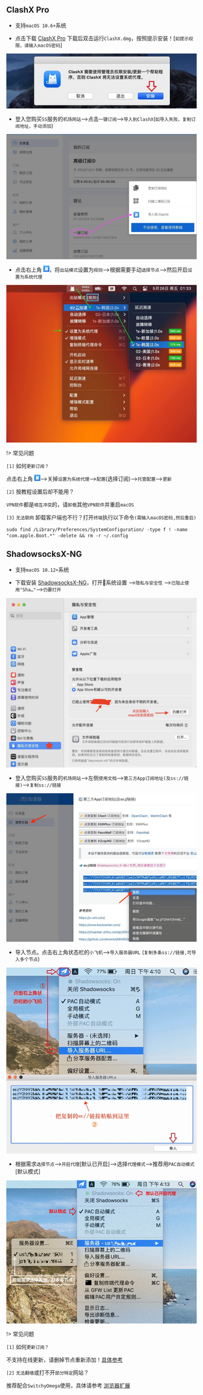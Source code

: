 ## ClashX Pro

* 支持`macOS 10.6+`系统

* 点击下载 <a href="media/mac/ClashX.dmg" target="_blank">ClashX Pro</a> 下载后双击运行`ClashX.dmg`，按照提示安装！[`如提示权限，请输入macOS密码`]

![ClashX](media/mac/clx_1.jpg ':size=720')

* 登入您购买`SS`服务的`机场网站`-->点击`一键订阅`-->`导入到ClashX`(`如导入失败，复制订阅地址，手动添加`)

![ClashX](media/mac/clx_2.jpg ':size=720')

* 点击右上角 <img src="./clashx.png" />，将`出站模式`设置为`规则`-->根据需要手动`选择节点`-->然后开启`设置为系统代理`

![ClashX](media/mac/clx_3.jpg ':size=720')

!> 常见问题

`[1]` 如何`更新订阅？`

点击右上角 <img src="./clashx.png" />-->关掉`设置为系统代理`-->`配置`(选择订阅)-->`托管配置`-->`更新`

`[2]` 按教程设置后却不能用？

`VPN软件`都是`相互冲突`的，请`卸载`其他`VPN软件`并重启`macOS`

`[3]` `无法联网` 卸载客户端也不行？打开`终端`执行以下命令`(需输入macOS密码,然后重启)`

```
sudo find /Library/Preferences/SystemConfiguration/ -type f ! -name "com.apple.Boot.*" -delete && rm -r ~/.config
```

## ShadowsocksX-NG

* 支持`macOS 10.12+`系统

* 下载安装 <a href="media/mac/ShadowsocksX-NG.dmg" target="_blank">ShadowsocksX-NG</a>，打开系统设置 -->`隐私与安全性` -->`已阻止使用"Sha…"`-->`仍要打开`

![ShadowsocksX-NG](media/mac/sec.jpg ':size=720')

* 登入您购买`SS`服务的`机场网站`-->左侧`使用文档`-->`第三方App订阅地址(及ss://链接)`-->`复制ss://链接`

![ShadowsocksX-NG](media/mac/ssx_1.jpg ':size=720')

* 导入节点。点击右上角状态栏的`小飞机`-->`导入服务器URL` (`复制多条ss://链接,可导入多个节点`)

![ShadowsocksX-NG](media/mac/ssx_2.jpg ':size=720')

* 根据需求`选择节点`-->`开启代理`[默认已开启]-->选择`代理模式`-->推荐用`PAC自动模式`[默认模式]

![ShadowsocksX-NG](media/mac/ssx_3.jpg ':size=720')

!> 常见问题

`[1]` 如何`更新订阅？`

不支持在线更新，请删掉节点重新添加！[具体参考](delete?id=macos)

`[2]` `无法翻墙`或打不开`部分特定`网站？

推荐配合`SwitchyOmega`使用，具体请参考 [浏览器扩展](switchyomega)
